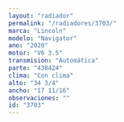 ```yaml
---
layout: "radiador"
permalink: "/radiadores/3703/"
marca: "Lincoln"
modelo: "Navigator"
ano: "2020"
motor: "V6 3.5"
transmision: "Automática"
parte: "438424"
clima: "Con clima"
alto: "34 3/4"
ancho: "17 11/16"
observaciones: ""
id: "3703"
---
```


